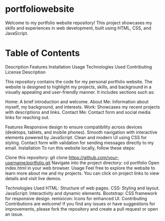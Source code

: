 # portfoliowebsite

Welcome to my portfolio website repository! This project showcases my skills and experiences in web development, built using HTML, CSS, and JavaScript.

# Table of Contents
Description
Features
Installation
Usage
Technologies Used
Contributing
License
Description

This repository contains the code for my personal portfolio website. The website is designed to highlight my projects, skills, and background in a visually appealing and user-friendly manner. It includes sections such as:

Home: A brief introduction and welcome.
About Me: Information about myself, my background, and interests.
Work: Showcases my recent projects with descriptions and links.
Contact Me: Contact form and social media links for reaching out.

Features
Responsive design to ensure compatibility across devices (desktops, tablets, and mobile phones).
Smooth navigation with interactive elements powered by JavaScript.
Clean and modern UI using CSS for styling.
Contact form with validation for sending messages directly to my email.
Installation
To run this website locally, follow these steps:

Clone this repository: git clone https://github.com/your-username/portfolio.git
Navigate into the project directory: cd portfolio
Open index.html in your web browser.
Usage
Feel free to explore the website to learn more about me and my projects. You can click on project links to view details and visit live demos.

Technologies Used
HTML: Structure of web pages.
CSS: Styling and layout.
JavaScript: Interactivity and dynamic elements.
Bootstrap: CSS framework for responsive design.
remixicon: Icons for enhanced UI.
Contributing
Contributions are welcome! If you find any issues or have suggestions for improvements, please fork the repository and create a pull request or open an issue.
